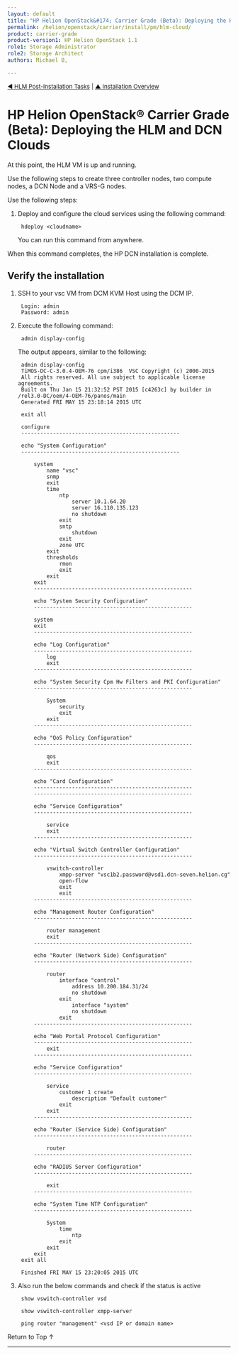```yaml
---
layout: default
title: "HP Helion OpenStack&#174; Carrier Grade (Beta): Deploying the HLM and DCN Clouds "
permalink: /helion/openstack/carrier/install/pm/hlm-cloud/
product: carrier-grade
product-version1: HP Helion OpenStack 1.1
role1: Storage Administrator
role2: Storage Architect
authors: Michael B, 

---
```

<!--UNDER REVISION-->


<script>

function PageRefresh {
onLoad="window.refresh"
}

PageRefresh();	

</script>

<p style="font-size: small;"><a href="/helion/openstack/carrier/install/pb/workarounds/">&#9664; HLM Post-Installation Tasks</a> | <a href="/helion/openstack/carrier/install/bm/overview/">&#9650; Installation Overview</a>  </p> 

# HP Helion OpenStack&#174; Carrier Grade (Beta): Deploying the HLM and DCN Clouds 

At this point, the HLM VM is up and running.

Use the following steps to create three controller nodes, two compute nodes, a DCN Node and a VRS-G nodes.

Use the following steps:

1. Deploy and configure the cloud services using the following command:

		hdeploy <cloudname> 

	You can run this command from anywhere.

When this command completes, the HP DCN installation is complete.

## Verify the installation

1. SSH to your vsc VM from DCM KVM Host using the DCM IP.

		Login: admin
		Password: admin

2. Execute the following command:

		admin display-config

	The output appears, similar to the following:

		admin display-config
		TiMOS-DC-C-3.0.4-OEM-76 cpm/i386  VSC Copyright (c) 2000-2015
		All rights reserved. All use subject to applicable license agreements.
		Built on Thu Jan 15 21:32:52 PST 2015 [c4263c] by builder in /rel3.0-DC/oem/4-OEM-76/panos/main
		Generated FRI MAY 15 23:18:14 2015 UTC

		exit all

		configure
		--------------------------------------------------

		echo "System Configuration"
		--------------------------------------------------

			system
				name "vsc"
				snmp
				exit
				time
					ntp
						server 10.1.64.20
						server 16.110.135.123
						no shutdown
					exit
					sntp
						shutdown
					exit
					zone UTC
				exit
				thresholds
					rmon
					exit
				exit
			exit
			--------------------------------------------------

			echo "System Security Configuration"
			--------------------------------------------------

			system
			exit
			--------------------------------------------------

			echo "Log Configuration"
			--------------------------------------------------
				log
				exit
			--------------------------------------------------

			echo "System Security Cpm Hw Filters and PKI Configuration"
			--------------------------------------------------

				System
					security
					exit
				exit
			--------------------------------------------------

			echo "QoS Policy Configuration"
			--------------------------------------------------

				qos
				exit
			--------------------------------------------------

			echo "Card Configuration"
			--------------------------------------------------
			--------------------------------------------------

			echo "Service Configuration"
			--------------------------------------------------

				service
				exit
			--------------------------------------------------

			echo "Virtual Switch Controller Configuration"
			--------------------------------------------------

				vswitch-controller
					xmpp-server "vsc1b2.password@vsd1.dcn-seven.helion.cg"
					open-flow
					exit
					exit
			--------------------------------------------------

			echo "Management Router Configuration"
			--------------------------------------------------

				router management
				exit
			--------------------------------------------------

			echo "Router (Network Side) Configuration"
			--------------------------------------------------

				router
					interface "control"
						address 10.200.184.31/24
						no shutdown
					exit
						interface "system"
						no shutdown
					exit
			--------------------------------------------------

			echo "Web Portal Protocol Configuration"
			--------------------------------------------------
				exit
			--------------------------------------------------

			echo "Service Configuration"
			--------------------------------------------------

				service
					customer 1 create
						description "Default customer"
					exit
				exit
			--------------------------------------------------

			echo "Router (Service Side) Configuration"
			--------------------------------------------------

				router
			--------------------------------------------------

			echo "RADIUS Server Configuration"
			--------------------------------------------------

				exit
			--------------------------------------------------

			echo "System Time NTP Configuration"
			--------------------------------------------------

				System
					time
						ntp
					exit
				exit
			exit
		exit all

		Finished FRI MAY 15 23:20:05 2015 UTC

 

3. Also run the below commands and check if the status is active

		show vswitch-controller vsd

		show vswitch-controller xmpp-server

		ping router "management" <vsd IP or domain name>

 


<a href="#top" style="padding:14px 0px 14px 0px; text-decoration: none;"> Return to Top &#8593; </a>

---
